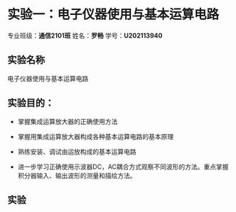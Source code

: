 # 实验一：电子仪器使用与基本运算电路

专业班级：**通信2101班** 姓名：**罗畅** 学号：**U202113940**

## 实验名称

电子仪器使用与基本运算电路

## 实验目的：

- 掌握集成运算放大器的正确使用方法

- 掌握用集成运算放大器构成各种基本运算电路的基本原理

- 熟练安装、调试由运放构成的基本运算电路

- 进一步学习正确使用示波器DC，AC耦合方式观察不同波形的方法。重点掌握积分器输入、输出波形的测量和描绘方法。
  
## 实验


